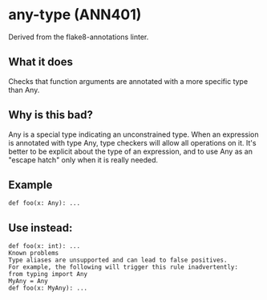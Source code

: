 # any-type (ANN401)
Derived from the flake8-annotations linter.
## What it does
Checks that function arguments are annotated with a more specific type than
Any.
## Why is this bad?
Any is a special type indicating an unconstrained type. When an
expression is annotated with type Any, type checkers will allow all
operations on it.
It's better to be explicit about the type of an expression, and to use
Any as an "escape hatch" only when it is really needed.
## Example
```
def foo(x: Any): ...
```
## Use instead:
```
def foo(x: int): ...
Known problems
Type aliases are unsupported and can lead to false positives.
For example, the following will trigger this rule inadvertently:
from typing import Any
MyAny = Any
def foo(x: MyAny): ...
```